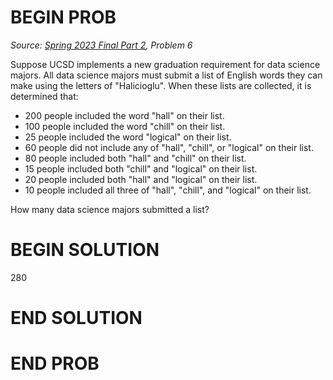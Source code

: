 # BEGIN PROB

<i>Source: [Spring 2023 Final Part 2](../sp23-final-pt2/index.html), Problem 6</i>

Suppose UCSD implements a new graduation requirement for
data science majors. All data science majors must submit a list of
English words they can make using the letters of "Halicioglu". When
these lists are collected, it is determined that:

-   200 people included the word "hall" on their list.
-   100 people included the word "chill" on their list.
-   25 people included the word "logical" on their list.
-   60 people did not include any of "hall", "chill", or "logical" on
    their list.
-   80 people included both "hall" and "chill" on their list.
-   15 people included both "chill" and "logical" on their list.
-   20 people included both "hall" and "logical" on their list.
-   10 people included all three of "hall", "chill", and "logical" on
    their list.

How many data science majors submitted a list?

# BEGIN SOLUTION

280

# END SOLUTION

# END PROB